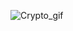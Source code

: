 ![Crypto_gif](https://user-images.githubusercontent.com/58784086/117810793-1e4e8900-b260-11eb-96fc-885ce7adbf69.gif)

